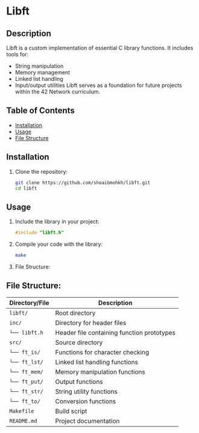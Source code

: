 # Libft

## Description
Libft is a custom implementation of essential C library functions. It includes tools for:
- String manipulation
- Memory management
- Linked list handling
- Input/output utilities
Libft serves as a foundation for future projects within the 42 Network curriculum.

## Table of Contents
- [Installation](#installation)
- [Usage](#usage)
- [File Structure](#File_Structure)

## Installation
1. Clone the repository:
   ```bash
   git clone https://github.com/shoaibmohkh/libft.git
   cd libft
## Usage

1. Include the library in your project:

    ```c
    #include "libft.h"
    ```

2. Compile your code with the library:

    ```bash
    make

9. File Structure:

## File Structure:

| Directory/File       | Description                        |
|----------------------|------------------------------------|
| `libft/`             | Root directory                     |
| `inc/`               | Directory for header files         |
| `└── libft.h`        | Header file containing function prototypes |
| `src/`               | Source directory                   |
| `└── ft_is/`         | Functions for character checking   |
| `└── ft_lst/`        | Linked list handling functions     |
| `└── ft_mem/`        | Memory manipulation functions      |
| `└── ft_put/`        | Output functions                   |
| `└── ft_str/`        | String utility functions           |
| `└── ft_to/`         | Conversion functions               |
| `Makefile`           | Build script                       |
| `README.md`          | Project documentation              |

